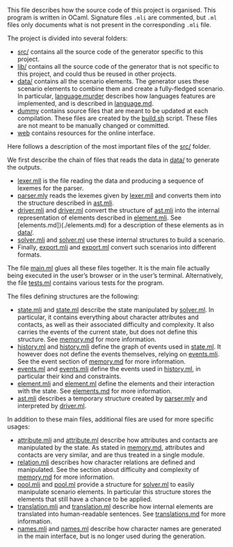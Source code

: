 
This file describes how the source code of this project is organised.
This program is written in OCaml.
Signature files `.mli` are commented, but `.ml` files only documents what is not present in the corresponding `.mli` file.

The project is divided into several folders:
- [src/](../src) contains all the source code of the generator specific to this project.
- [lib/](../lib) contains all the source code of the generator that is not specific to this project, and could thus be reused in other projects.
- [data/](../data) contains all the scenario elements.  The generator uses these scenario elements to combine them and create a fully-fledged scenario.  In particular, [language.murder](../data/language.murder) describes how languages features are implemented, and is described in [language.md](./language.ml).
- [dummy](../dummy) contains source files that are meant to be updated at each compilation.  These files are created by the [build.sh](../build.sh) script.  These files are not meant to be manually changed or committed.
- [web](../web) contains resources for the online interface.

Here follows a description of the most important files of the [src/](../src) folder.

We first describe the chain of files that reads the data in [data/](../data) to generate the outputs.
- [lexer.mll](../src/lexer.mll) is the file reading the data and producing a sequence of lexemes for the parser.
- [parser.mly](../src/parser.mly) reads the lexemes given by [lexer.mll](../src/lexer.mll) and converts them into the structure described in [ast.mli](../src/ast.mli).
- [driver.mli](../src/driver.mli) and [driver.ml](../src/driver.ml) convert the structure of [ast.mli](../src/ast.mli) into the internal representation of elements described in [element.mli](../src/element.mli).  See [elements.md])(./elements.md) for a description of these elements as in [data/](../data).
- [solver.mli](../src/solver.mli) and [solver.ml](../src/solver.ml) use these internal structures to build a scenario.
- Finally, [export.mli](../src/export.mli) and [export.ml](../src/export.ml) convert such scenarios into different formats.

The file [main.ml](../src/main.ml) glues all these files together.
It is the main file actually being executed in the user’s browser or in the user’s terminal.
Alternatively, the file [tests.ml](../src/tests.ml) contains various tests for the program.

The files defining structures are the following:
- [state.mli](../src/state.mli) and [state.ml](../src/state.ml) describe the state manipulated by [solver.ml](../src/solver.ml).  In particular, it contains everything about character attributes and contacts, as well as their associated difficulty and complexity.  It also carries the events of the current state, but does not define this structure.  See [memory.md](./memory.md) for more information.
- [history.ml](../src/history.ml) and [history.mli](../src/history.mli) define the graph of events used in [state.ml](../src/state.ml).  It however does not define the events themselves, relying on [events.mli](../src/events.mli).  See the event section of [memory.md](./memory.md) for more information.
- [events.ml](../src/events.ml) and [events.mli](../src/events.mli) define the events used in [history.ml](../src/history.ml), in particular their kind and constraints.
- [element.mli](../src/element.mli) and [element.ml](../src/element.ml) define the elements and their interaction with the state.  See [elements.md](./elements.md) for more information.
- [ast.mli](../src/ast.mli) describes a temporary structure created by [parser.mly](../src/parser.mly) and interpreted by [driver.ml](../src/driver.ml).

In addition to these main files, additional files are used for more specific usages:
- [attribute.mli](../src/attribute.mli) and [attribute.ml](../src/attribute.ml) describe how attributes and contacts are manipulated by the state.  As stated in [memory.md](./memory.md), attributes and contacts are very similar, and are thus treated in a single module.
- [relation.mli](../src/relation.mli) describes how character relations are defined and manipulated.  See the section about difficulty and complexity of [memory.md](./memory.md) for more information.
- [pool.mli](../src/pool.mli) and [pool.ml](../src/pool.ml) provide a structure for [solver.ml](../src/solver.ml) to easily manipulate scenario elements.  In particular this structure stores the elements that still have a chance to be applied.
- [translation.mli](../src/translation.mli) and [translation.ml](../src/translation.ml) describe how internal elements are translated into human-readable sentences.  See [translations.md](./translations.md) for more information.
- [names.mli](../src/names.mli) and [names.ml](../src/names.ml) describe how character names are generated in the main interface, but is no longer used during the generation.

